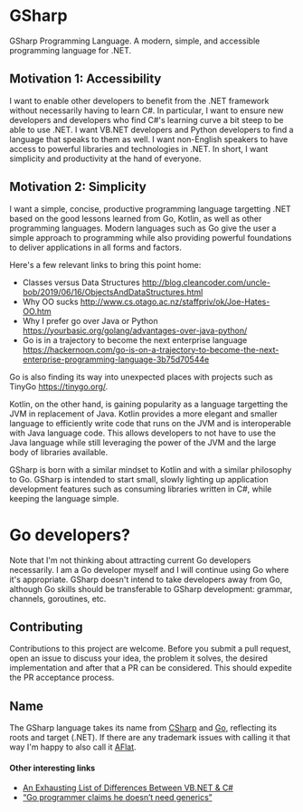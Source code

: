 # GSharp
GSharp Programming Language.
A modern, simple, and accessible programming language for .NET.

## Motivation 1: Accessibility
I want to enable other developers to benefit from the .NET framework without necessarily having to learn C#. In particular, I want to ensure new developers and developers who find C#'s learning curve a bit steep to be able to use .NET. I want VB.NET developers and Python developers to find a language that speaks to them as well. I want non-English speakers to have access to powerful libraries and technologies in .NET. In short, I want simplicity and productivity at the hand of everyone.

## Motivation 2: Simplicity
I want a simple, concise, productive programming language targetting .NET based on the good lessons learned from Go, Kotlin, as well as other programming languages. Modern languages such as Go give the user a simple approach to programming while also providing powerful foundations to deliver applications in all forms and factors.

Here's a few relevant links to bring this point home:
  - Classes versus Data Structures http://blog.cleancoder.com/uncle-bob/2019/06/16/ObjectsAndDataStructures.html
  - Why OO sucks http://www.cs.otago.ac.nz/staffpriv/ok/Joe-Hates-OO.htm
  - Why I prefer go over Java or Python https://yourbasic.org/golang/advantages-over-java-python/
  - Go is in a trajectory to become the next enterprise language https://hackernoon.com/go-is-on-a-trajectory-to-become-the-next-enterprise-programming-language-3b75d70544e

Go is also finding its way into unexpected places with projects such as TinyGo https://tinygo.org/.

Kotlin, on the other hand, is gaining popularity as a language targetting the JVM in replacement of Java. Kotlin provides a more elegant and smaller language to efficiently write code that runs on the JVM and is interoperable with Java language code. This allows developers to not have to use the Java language while still leveraging the power of the JVM and the large body of libraries available.

GSharp is born with a similar mindset to Kotlin and with a similar philosophy to Go. GSharp is intended to start small, slowly lighting up application development features such as consuming libraries written in C#, while keeping the language simple.

# Go developers?
Note that I'm not thinking about attracting current Go developers necessarily. I am a Go developer myself and I will continue using Go where it's appropriate. GSharp doesn't intend to take developers away from Go, although Go skills should be transferable to GSharp development: grammar, channels, goroutines, etc.

## Contributing
Contributions to this project are welcome. Before you submit a pull request, open an issue to discuss your idea, the problem it solves, the desired implementation and after that a PR can be considered. This should expedite the PR acceptance process.

## Name
The GSharp language takes its name from [CSharp](https://github.com/dotnet/csharplang) and [Go](https://go.googlesource.com/go), reflecting its roots and target (.NET). If there are any trademark issues with calling it that way I'm happy to also call it [AFlat](https://www.uberchord.com/blog/g-sharp-or-a-flat-on-guitar-chord-shapes-major-scale-songs-in-the-key-of-g-sharp-a-flat/).

#### Other interesting links
  - [An Exhausting List of Differences Between VB.NET & C#](https://anthonydgreen.net/2019/02/12/exhausting-list-of-differences-between-vb-net-c/)
  - [“Go programmer claims he doesn’t need generics”](https://classicprogrammerpaintings.com/post/144854447139/go-programmer-claims-he-doesnt-need-generics)
